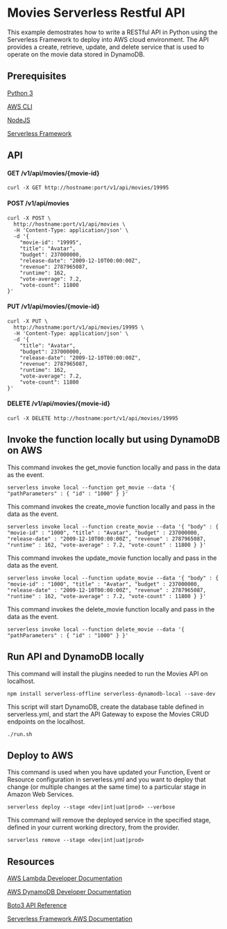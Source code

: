 # Movies Serverless Restful API
This example demostrates how to write a RESTful API in Python using the Serverless Framework to deploy into AWS cloud environment. The API provides a create, retrieve, update, and delete service that is used to operate on the movie data stored in DynamoDB.

## Prerequisites
[Python 3](https://www.python.org/)

[AWS CLI](https://aws.amazon.com/cli/)

[NodeJS](https://nodejs.org/en/)

[Serverless Framework](https://serverless.com/)

## API

#### GET /v1/api/movies/{movie-id}

```
curl -X GET http://hostname:port/v1/api/movies/19995
```

#### POST /v1/api/movies

```
curl -X POST \
  http://hostname:port/v1/api/movies \
  -H 'Content-Type: application/json' \
  -d '{
	"movie-id": "19995",
	"title": "Avatar",
	"budget": 237000000,
	"release-date": "2009-12-10T00:00:00Z",
	"revenue": 2787965087,
	"runtime": 162,
	"vote-average": 7.2,
	"vote-count": 11800
}'
```

#### PUT /v1/api/movies/{movie-id}

```
curl -X PUT \
  http://hostname:port/v1/api/movies/19995 \
  -H 'Content-Type: application/json' \
  -d '{
	"title": "Avatar",
	"budget": 237000000,
	"release-date": "2009-12-10T00:00:00Z",
	"revenue": 2787965087,
	"runtime": 162,
	"vote-average": 7.2,
	"vote-count": 11800
}'
```

#### DELETE /v1/api/movies/{movie-id}

```
curl -X DELETE http://hostname:port/v1/api/movies/19995 
```

## Invoke the function locally but using DynamoDB on AWS
This command invokes the get_movie function locally and pass in the data as the event.
```
serverless invoke local --function get_movie --data '{ "pathParameters" : { "id" : "1000" } }'
```

This command invokes the create_movie function locally and pass in the data as the event.
```
serverless invoke local --function create_movie --data '{ "body" : { "movie-id" : "1000", "title" : "Avatar", "budget" : 237000000, "release-date" : "2009-12-10T00:00:00Z", "revenue" : 2787965087, "runtime" : 162, "vote-average" : 7.2, "vote-count" : 11800 } }'
```

This command invokes the update_movie function locally and pass in the data as the event.
```
serverless invoke local --function update_movie --data '{ "body" : { "movie-id" : "1000", "title" : "Avatar", "budget" : 237000000, "release-date" : "2009-12-10T00:00:00Z", "revenue" : 2787965087, "runtime" : 162, "vote-average" : 7.2, "vote-count" : 11800 } }'
```

This command invokes the delete_movie function locally and pass in the data as the event.
```
serverless invoke local --function delete_movie --data '{ "pathParameters" : { "id" : "1000" } }'
```

## Run API and DynamoDB locally
This command will install the plugins needed to run the Movies API on localhost.
```
npm install serverless-offline serverless-dynamodb-local --save-dev
```

This script will start DynamoDB, create the database table defined in serverless.yml,
and start the API Gateway to expose the Movies CRUD endpoints on the localhost.
```
./run.sh
```

## Deploy to AWS
This command is used when you have updated your Function, Event or Resource configuration in serverless.yml and you want to deploy that change (or multiple changes at the same time) to a particular stage in Amazon Web Services.
```
serverless deploy --stage <dev|int|uat|prod> --verbose
```

This command will remove the deployed service in the specified stage, defined in your current working directory, from the provider.
```
serverless remove --stage <dev|int|uat|prod>
```

## Resources
[AWS Lambda Developer Documentation](https://docs.aws.amazon.com/lambda/latest/dg/welcome.html)

[AWS DynamoDB Developer Documentation](https://docs.aws.amazon.com/amazondynamodb/latest/developerguide/Introduction.html)

[Boto3 API Reference](https://boto3.amazonaws.com/v1/documentation/api/latest/reference/services/index.html)

[Serverless Framework AWS Documentation](https://serverless.com/framework/docs/providers/aws/)
